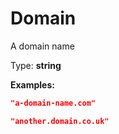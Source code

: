 # Domain

A domain name

Type: **string**

**Examples:** 

```json
"a-domain-name.com"
```

```json
"another.domain.co.uk"
```

